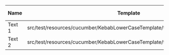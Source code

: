 |  Name  |                                   Template                                    | Single/Multi | Output Path |          File Pattern          |
|--------|-------------------------------------------------------------------------------|--------------|-------------|--------------------------------|
| Text 1 | src/test/resources/cucumber/KebabLowerCaseTemplate/template/SingleTemplate.vm | Single       | single      | Destination.xml                |
| Text 2 | src/test/resources/cucumber/KebabLowerCaseTemplate/template/MultiTemplate.vm  | Multi        | multi       | Destination\_${CLASS_NAME}.xml |


